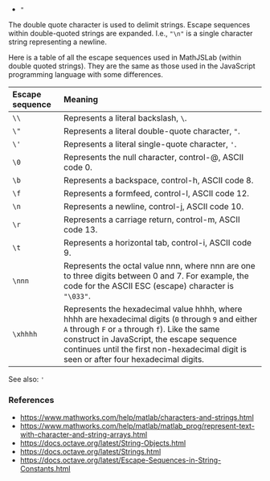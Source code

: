 * `"`

The double quote character is used to delimit strings. Escape sequences within double-quoted strings are expanded. I.e., `"\n"` is a single character string representing a newline.

Here is a table of all the escape sequences used in MathJSLab (within double quoted strings). They are the same as those used in the JavaScript programming language with some differences.

| Escape sequence | Meaning |
| :-------------- | :------ |
| `\\` | Represents a literal backslash, `\`.|
|`\"` | Represents a literal double-quote character, `"`.|
| `\'` | Represents a literal single-quote character, `'`.|
| `\0` | Represents the null character, control-@, ASCII code 0. |
| `\b` | Represents a backspace, control-h, ASCII code 8. |
| `\f` | Represents a formfeed, control-l, ASCII code 12. |
| `\n` | Represents a newline, control-j, ASCII code 10. |
| `\r` | Represents a carriage return, control-m, ASCII code 13. |
| `\t` | Represents a horizontal tab, control-i, ASCII code 9. |
| `\nnn` | Represents the octal value nnn, where nnn are one to three digits between 0 and 7. For example, the code for the ASCII ESC (escape) character is `"\033"`. |
| `\xhhhh`| Represents the hexadecimal value hhhh, where hhhh are hexadecimal digits (`0` through `9` and either `A` through `F` or `a` through `f`). Like the same construct in JavaScript, the escape sequence continues until the first non-hexadecimal digit is seen or after four hexadecimal digits. |

See also: `'`

### References

* https://www.mathworks.com/help/matlab/characters-and-strings.html
* https://www.mathworks.com/help/matlab/matlab_prog/represent-text-with-character-and-string-arrays.html
* https://docs.octave.org/latest/String-Objects.html
* https://docs.octave.org/latest/Strings.html
* https://docs.octave.org/latest/Escape-Sequences-in-String-Constants.html
